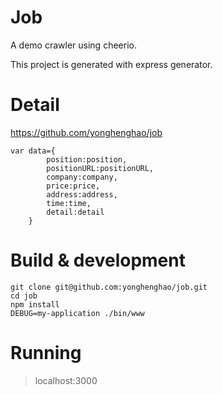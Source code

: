 Job
===============

A demo crawler using cheerio.

This project is generated with express generator.

Detail
==================

https://github.com/yonghenghao/job

````{data}
var data={
        position:position,
        positionURL:positionURL,
        company:company,
        price:price,
        address:address,
        time:time,
        detail:detail
    }
````

Build & development
==================

```{bash}
git clone git@github.com:yonghenghao/job.git
cd job
npm install
DEBUG=my-application ./bin/www
```
Running
===================
> localhost:3000



